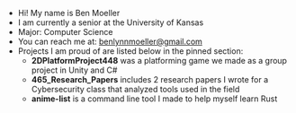 - Hi! My name is Ben Moeller  
- I am currently a senior at the University of Kansas
- Major: Computer Science  
- You can reach me at: benlynnmoeller@gmail.com  
- Projects I am proud of are listed below in the pinned section:
  * **2DPlatformProject448** was a platforming game we made as a group project in Unity and C#
  * **465_Research_Papers** includes 2 research papers I wrote for a Cybersecurity class that analyzed tools used in the field
  * **anime-list** is a command line tool I made to help myself learn Rust

